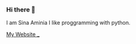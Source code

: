 ### Hi there 👋

I am Sina Aminia I like proggramming with python.

<a href="https://sinastore.ca/" title="About Me" target="_blank">
  My Website
</a>
<a href="https://sina3127.github.io/" title="About Me" target="_blank">
  _
</a>
                                    
                                   
                                    
<!--
**Sina3127/Sina3127** is a ✨ _special_ ✨ repository because its `README.md` (this file) appears on your GitHub profile.

Here are some ideas to get you started:

- 🔭 I’m currently working on ...
- 🌱 I’m currently learning ...
- 👯 I’m looking to collaborate on ...
- 🤔 I’m looking for help with ...
- 💬 Ask me about ...
- 📫 How to reach me: ...
- 😄 Pronouns: ...
- ⚡ Fun fact: ...
-->
